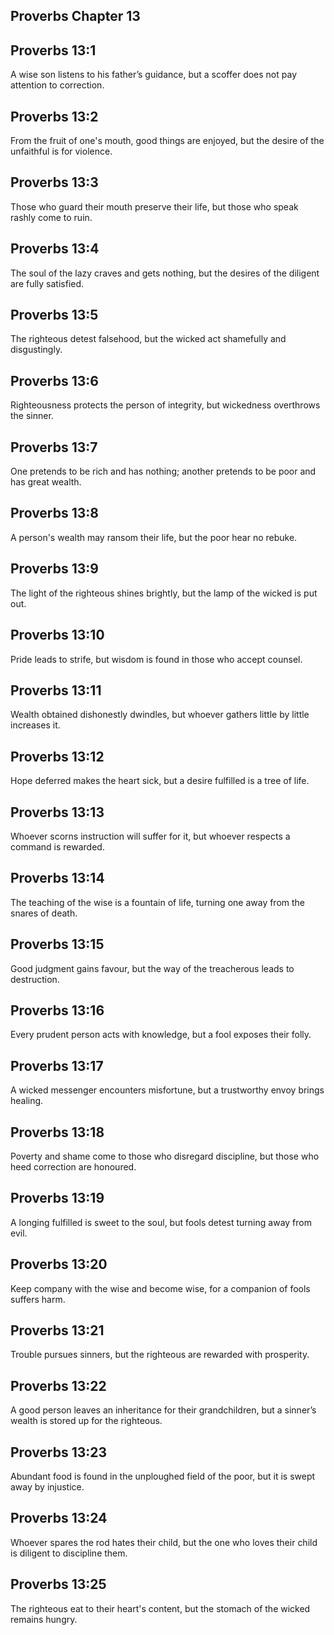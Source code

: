 ## Proverbs Chapter 13

## Proverbs 13:1
A wise son listens to his father’s guidance, but a scoffer does not pay attention to correction.

## Proverbs 13:2
From the fruit of one's mouth, good things are enjoyed, but the desire of the unfaithful is for violence.

## Proverbs 13:3
Those who guard their mouth preserve their life, but those who speak rashly come to ruin.

## Proverbs 13:4
The soul of the lazy craves and gets nothing, but the desires of the diligent are fully satisfied.

## Proverbs 13:5
The righteous detest falsehood, but the wicked act shamefully and disgustingly.

## Proverbs 13:6
Righteousness protects the person of integrity, but wickedness overthrows the sinner.

## Proverbs 13:7
One pretends to be rich and has nothing; another pretends to be poor and has great wealth.

## Proverbs 13:8
A person's wealth may ransom their life, but the poor hear no rebuke.

## Proverbs 13:9
The light of the righteous shines brightly, but the lamp of the wicked is put out.

## Proverbs 13:10
Pride leads to strife, but wisdom is found in those who accept counsel.

## Proverbs 13:11
Wealth obtained dishonestly dwindles, but whoever gathers little by little increases it.

## Proverbs 13:12
Hope deferred makes the heart sick, but a desire fulfilled is a tree of life.

## Proverbs 13:13
Whoever scorns instruction will suffer for it, but whoever respects a command is rewarded.

## Proverbs 13:14
The teaching of the wise is a fountain of life, turning one away from the snares of death.

## Proverbs 13:15
Good judgment gains favour, but the way of the treacherous leads to destruction.

## Proverbs 13:16
Every prudent person acts with knowledge, but a fool exposes their folly.

## Proverbs 13:17
A wicked messenger encounters misfortune, but a trustworthy envoy brings healing.

## Proverbs 13:18
Poverty and shame come to those who disregard discipline, but those who heed correction are honoured.

## Proverbs 13:19
A longing fulfilled is sweet to the soul, but fools detest turning away from evil.

## Proverbs 13:20
Keep company with the wise and become wise, for a companion of fools suffers harm.

## Proverbs 13:21
Trouble pursues sinners, but the righteous are rewarded with prosperity.

## Proverbs 13:22
A good person leaves an inheritance for their grandchildren, but a sinner’s wealth is stored up for the righteous.

## Proverbs 13:23
Abundant food is found in the unploughed field of the poor, but it is swept away by injustice.

## Proverbs 13:24
Whoever spares the rod hates their child, but the one who loves their child is diligent to discipline them.

## Proverbs 13:25
The righteous eat to their heart's content, but the stomach of the wicked remains hungry.
